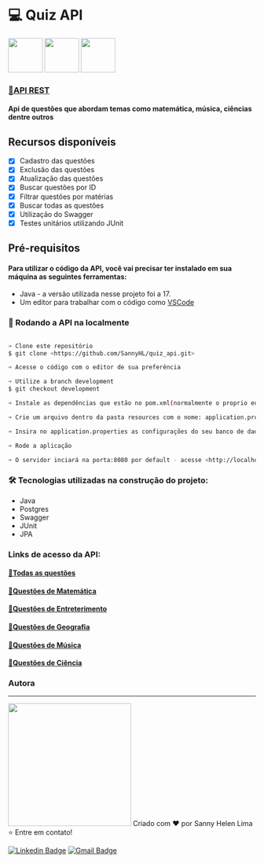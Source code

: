 <h1>💻 Quiz API</h1>

<div><img src="https://cdn.jsdelivr.net/gh/devicons/devicon/icons/java/java-original-wordmark.svg" height="70px"/>
<img src="https://cdn.jsdelivr.net/gh/devicons/devicon/icons/spring/spring-original.svg" height="70px"/>
<img src="https://cdn.jsdelivr.net/gh/devicons/devicon/icons/postgresql/postgresql-plain.svg" height="70px"/></div>

<h3><a href="https://api-rest-quiz-sannyhl.herokuapp.com/questions">🔗API REST</a></h2>

<h4>Api de questões que abordam temas como matemática, música, ciências dentre outros</h4>

<h2>Recursos disponíveis</h2>

- [x] Cadastro das questões
- [x] Exclusão das questões
- [X] Atualização das questões
- [X] Buscar questões por ID
- [X] Filtrar questões por matérias
- [X] Buscar todas as questões
- [X] Utilização do Swagger
- [X] Testes unitários utilizando JUnit

<h2>Pré-requisitos</h2>

#### Para utilizar o código da API, você vai precisar ter instalado em sua máquina as seguintes ferramentas:
- Java - a versão utilizada nesse projeto foi a 17.
- Um editor para trabalhar com o código como [VSCode](https://code.visualstudio.com/)

### 🎲 Rodando a API na localmente

```bash

➩ Clone este repositório
$ git clone <https://github.com/SannyHL/quiz_api.git>

➩ Acesse o código com o editor de sua preferência

➩ Utilize a branch development
$ git checkout development

➩ Instale as dependências que estão no pom.xml(normalmente o proprio editor instala as dependências)

➩ Crie um arquivo dentro da pasta resources com o nome: application.properties

➩ Insira no application.properties as configurações do seu banco de dados

➩ Rode a aplicação

➩ O servidor inciará na porta:8080 por default - acesse <http://localhost:8080>

```

### 🛠 Tecnologias utilizadas na construção do projeto:

- Java
- Postgres
- Swagger
- JUnit
- JPA


### Links de acesso da API:

<h4><a href="https://api-rest-quiz-sannyhl.herokuapp.com/questions">🔎Todas as questões</a></h4>
<h4><a href="https://api-rest-quiz-sannyhl.herokuapp.com/questions/findByMateria?materia=MATEMATICA">🔎Questões de Matemática</a></h4>
<h4><a href="https://api-rest-quiz-sannyhl.herokuapp.com/questions/findByMateria?materia=ENTRETENIMENTO">🔎Questões de Entreterimento</a></h4>
<h4><a href="https://api-rest-quiz-sannyhl.herokuapp.com/questions/findByMateria?materia=GEOGRAFIA">🔎Questões de Geografia</a></h4>
<h4><a href="https://api-rest-quiz-sannyhl.herokuapp.com/questions/findByMateria?materia=MUSICA">🔎Questões de Música</a></h4>
<h4><a href="https://api-rest-quiz-sannyhl.herokuapp.com/questions/findByMateria?materia=CIENCIA">🔎Questões de Ciência</a></h4>

### Autora
---

<img src="https://user-images.githubusercontent.com/104280692/194205159-83b3bca2-3f59-40cd-b909-9bb0b8e40825.png" width="250px;" alt=""/>
Criado com ❤️ por Sanny Helen Lima <br>
⭐ Entre em contato!
<br>

[![Linkedin Badge](https://img.shields.io/badge/-SannyHL-blue?style=flat-square&logo=Linkedin&logoColor=white&link=https://www.linkedin.com/in/sannyhelenlima/)](https://www.linkedin.com/in/https://www.linkedin.com/in/sannyhelenlima/) 
[![Gmail Badge](https://img.shields.io/badge/-sannyhelenlima@gmail.com-c14438?style=flat-square&logo=Gmail&logoColor=white&link=mailto:sannyhelenlima@gmail.com)](mailto:sannyhelenlima@gmail.com)
